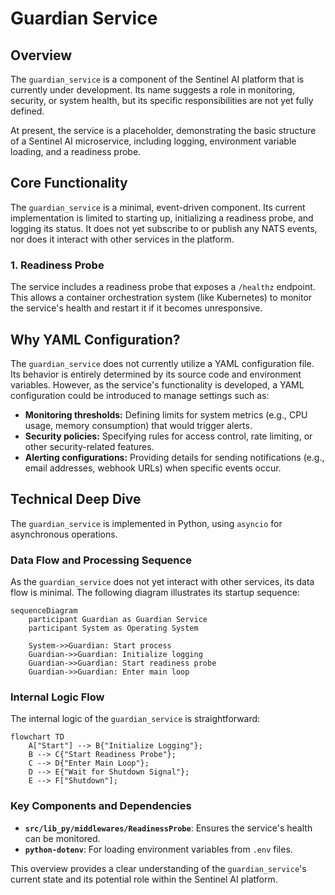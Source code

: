 # Guardian Service

## Overview

The `guardian_service` is a component of the Sentinel AI platform that is currently under development. Its name suggests a role in monitoring, security, or system health, but its specific responsibilities are not yet fully defined.

At present, the service is a placeholder, demonstrating the basic structure of a Sentinel AI microservice, including logging, environment variable loading, and a readiness probe.

## Core Functionality

The `guardian_service` is a minimal, event-driven component. Its current implementation is limited to starting up, initializing a readiness probe, and logging its status. It does not yet subscribe to or publish any NATS events, nor does it interact with other services in the platform.

### 1. Readiness Probe

The service includes a readiness probe that exposes a `/healthz` endpoint. This allows a container orchestration system (like Kubernetes) to monitor the service's health and restart it if it becomes unresponsive.

## Why YAML Configuration?

The `guardian_service` does not currently utilize a YAML configuration file. Its behavior is entirely determined by its source code and environment variables. However, as the service's functionality is developed, a YAML configuration could be introduced to manage settings such as:

*   **Monitoring thresholds:** Defining limits for system metrics (e.g., CPU usage, memory consumption) that would trigger alerts.
*   **Security policies:** Specifying rules for access control, rate limiting, or other security-related features.
*   **Alerting configurations:** Providing details for sending notifications (e.g., email addresses, webhook URLs) when specific events occur.

## Technical Deep Dive

The `guardian_service` is implemented in Python, using `asyncio` for asynchronous operations.

### Data Flow and Processing Sequence

As the `guardian_service` does not yet interact with other services, its data flow is minimal. The following diagram illustrates its startup sequence:

```mermaid
sequenceDiagram
    participant Guardian as Guardian Service
    participant System as Operating System

    System->>Guardian: Start process
    Guardian->>Guardian: Initialize logging
    Guardian->>Guardian: Start readiness probe
    Guardian->>Guardian: Enter main loop
```

### Internal Logic Flow

The internal logic of the `guardian_service` is straightforward:

```mermaid
flowchart TD
    A["Start"] --> B{"Initialize Logging"};
    B --> C{"Start Readiness Probe"};
    C --> D{"Enter Main Loop"};
    D --> E{"Wait for Shutdown Signal"};
    E --> F["Shutdown"];
```

### Key Components and Dependencies

*   **`src/lib_py/middlewares/ReadinessProbe`**: Ensures the service's health can be monitored.
*   **`python-dotenv`**: For loading environment variables from `.env` files.

This overview provides a clear understanding of the `guardian_service`'s current state and its potential role within the Sentinel AI platform.